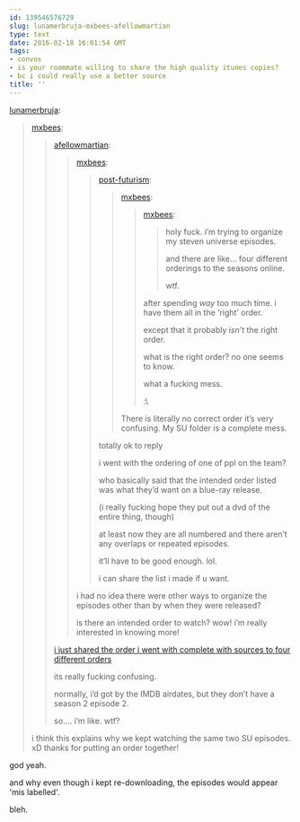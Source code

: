 ```yaml
---
id: 139546576729
slug: lunamerbruja-mxbees-afellowmartian
type: text
date: 2016-02-18 16:01:54 GMT
tags:
- convos
- is your roommate willing to share the high quality itunes copies?
- bc i could really use a better source
title: ''
---
```

<p><a class="tumblr_blog" href="http://lunamerbruja.tumblr.com/post/139545307401">lunamerbruja</a>:</p>
<blockquote>
<p><a class="tumblr_blog" href="http://mxbees.tumblr.com/post/139540597974">mxbees</a>:</p>
<blockquote>
<p><a class="tumblr_blog" href="http://afellowmartian.tumblr.com/post/139540406257">afellowmartian</a>:</p>
<blockquote>
<p><a class="tumblr_blog" href="http://mxbees.tumblr.com/post/139540094404">mxbees</a>:</p>
<blockquote>
<p><a class="tumblr_blog" href="http://post-futurism.tumblr.com/post/139539894040">post-futurism</a>:</p>
<blockquote>
<p><a class="tumblr_blog" href="http://mxbees.tumblr.com/post/139539836339">mxbees</a>:</p>
<blockquote>
<p><a class="tumblr_blog" href="http://mxbees.tumblr.com/post/139538431209">mxbees</a>:</p>
<blockquote>
<p>holy fuck. i’m trying to organize my steven universe episodes.</p>

<p>and there are like… four different orderings to the seasons online.</p>

<p>wtf.</p>
</blockquote>
<p>after spending <em>way</em> too much time. i have them all in the ‘right’ order.</p>

<p>except that it probably <em>isn’t</em> the right order.</p>

<p>what is the right order? no one seems to know.</p>

<p>what a fucking mess.</p>

<p>:\</p>
</blockquote>
<p>There is literally no correct order it’s very confusing. My SU folder is a complete mess.</p>
</blockquote>
<p>totally ok to reply</p>

<p>i went with the ordering of one of ppl on the team?</p>

<p>who basically said that the intended order listed was what they’d want on a blue-ray release.</p>

<p>(i really fucking hope they put out a dvd of the entire thing, though)</p>

<p>at least now they are all numbered and there aren’t any overlaps or repeated episodes.</p>

<p>it’ll have to be good enough. lol.</p>

<p>i can share the list i made if u want.</p>
</blockquote>
<p>i had no idea there were other ways to organize the episodes other than by when they were released? </p>

<p>is there an intended order to watch? wow! i’m really interested in knowing more!</p>
</blockquote>
<p><a href="http://mxb.ca/post/139540520584/my-steven-universe-episode-order">i just shared the order i went with complete with sources to four different orders</a></p>

<p>its really fucking confusing.</p>

<p>normally, i’d got by the IMDB airdates, but they don’t have a season 2 episode 2.</p>

<p>so…. i’m like. wtf?</p>
</blockquote>
<p>i think this explains why we kept watching the same two SU episodes. xD thanks for putting an order together!</p>
</blockquote>

god yeah.

and why even though i kept re-downloading, the episodes would appear 'mis labelled'.

bleh.